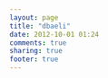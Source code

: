 ```yaml
---
layout: page
title: "dbaeli"
date: 2012-10-01 01:24
comments: true
sharing: true
footer: true
---
```

